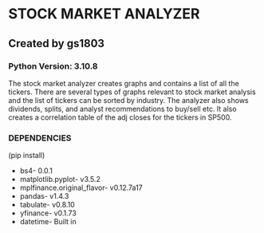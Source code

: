 # STOCK MARKET ANALYZER
## Created by gs1803
### Python Version: 3.10.8
The stock market analyzer creates graphs and contains a list of all the tickers. There are several types of graphs relevant to stock market analysis and the list of tickers can be sorted by industry. The analyzer also shows dividends, splits, and analyst recommendations to buy/sell etc. It also creates a correlation table of the adj closes for the tickers in SP500.

### DEPENDENCIES
(pip install)
* bs4- 0.0.1
* matplotlib.pyplot- v3.5.2
* mplfinance.original_flavor- v0.12.7a17
* pandas- v1.4.3
* tabulate- v0.8.10
* yfinance- v0.1.73
* datetime- Built in
